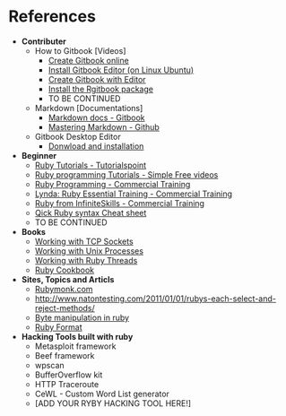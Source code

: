 # References
* **Contributer**
    * How to Gitbook [Videos]
        * [Create Gitbook online](https://www.youtube.com/watch?v=kdpfRLpu0FQ)
        * [Install Gitbook Editor (on Linux Ubuntu)](https://www.youtube.com/watch?v=2e21bHRqG9M)
        * [Create Gitbook with Editor](https://www.youtube.com/watch?v=IkV2HQLAKHY)
        * [Install the Rgitbook package](https://www.youtube.com/watch?v=V23NKHiHWg4)
        * TO BE CONTINUED
    * Markdown [Documentations]
        * [Markdown docs - Gitbook](http://help.gitbook.com/format/markdown.html "Official docs")
        * [Mastering Markdown - Github](https://guides.github.com/features/mastering-markdown/ "Mastering Markdown")
    * Gitbook Desktop Editor
        * [Donwload and installation](https://github.com/GitbookIO/editor)
* **Beginner**
    * [Ruby Tutorials - Tutorialspoint](http://www.tutorialspoint.com/ruby/)
    * [Ruby programming Tutorials - Simple Free videos](https://www.thenewboston.com/videos.php?cat=50)
    * [Ruby Programming - Commercial Training](https://www.youtube.com/watch?v=kdpfRLpu0FQ)
    * [Lynda: Ruby Essential Training - Commercial Training](https://www.youtube.com/playlist?list=PLFI1RBqfVaOrMxWjIuFXbtGYtdmezgap3)
    * [Ruby from InfiniteSkills - Commercial Training](https://www.youtube.com/playlist?list=PLFI1RBqfVaOqvspvlnwS_ECczfRXnJee2)
    * [Qick Ruby syntax Cheat sheet](http://overapi.com/ruby/)
    * TO BE CONTINUED
* **Books**
    * [Working with TCP Sockets](http://www.jstorimer.com/products/working-with-tcp-sockets)
    * [Working with Unix Processes](http://www.jstorimer.com/products/working-with-unix-processes)
    * [Working with Ruby Threads](http://www.jstorimer.com/products/working-with-ruby-threads)
    * [Ruby Cookbook](http://shop.oreilly.com/product/9780596523695.do)
* **Sites, Topics and Articls**
    * [Rubymonk.com](https://rubymonk.com/)
    * http://www.natontesting.com/2011/01/01/rubys-each-select-and-reject-methods/
    * [Byte manipulation in ruby](http://www.happybearsoftware.com/byte-manipulation-in-ruby.html)
    * [Ruby Format](http://www.dotnetperls.com/format)
* **Hacking Tools built with ruby**
    * Metasploit framework
    * Beef framework
    * wpscan
    * BufferOverflow kit
    * HTTP Traceroute
    * CeWL - Custom Word List generator
    * [ADD YOUR RYBY HACKING TOOL HERE!]


